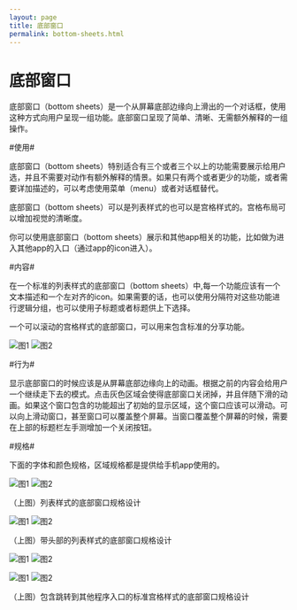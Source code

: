 ```yaml
---
layout: page
title: 底部窗口
permalink: bottom-sheets.html
---
```

# 底部窗口

底部窗口（bottom sheets）是一个从屏幕底部边缘向上滑出的一个对话框，使用这种方式向用户呈现一组功能。底部窗口呈现了简单、清晰、无需额外解释的一组操作。


#使用#

底部窗口（bottom sheets）特别适合有三个或者三个以上的功能需要展示给用户选，并且不需要对动作有额外解释的情景。如果只有两个或者更少的功能，或者需要详加描述的，可以考虑使用菜单（menu）或者对话框替代。

底部窗口（bottom sheets）可以是列表样式的也可以是宫格样式的。宫格布局可以增加视觉的清晰度。

你可以使用底部窗口（bottom sheets）展示和其他app相关的功能，比如做为进入其他app的入口（通过app的icon进入）。

#内容#

在一个标准的列表样式的底部窗口（bottom sheets）中,每一个功能应该有一个文本描述和一个左对齐的icon。如果需要的话，也可以使用分隔符对这些功能进行逻辑分组，也可以使用子标题或者标题供上下选择。

一个可以滚动的宫格样式的底部窗口，可以用来包含标准的分享功能。

![图1](images/components-bottomsheet-for-mobile-1a_large_mdpi.png)
![图2](images/components-bottomsheet-for-mobile-1b_large_mdpi.png)

#行为#

显示底部窗口的时候应该是从屏幕底部边缘向上的动画。根据之前的内容会给用户一个继续走下去的模式。点击灰色区域会使得底部窗口关闭掉，并且伴随下滑的动画。如果这个窗口包含的功能超出了初始的显示区域，这个窗口应该可以滑动。可以向上滑动窗口，甚至窗口可以覆盖整个屏幕。当窗口覆盖整个屏幕的时候，需要在上部的标题栏左手测增加一个关闭按钮。

#规格#

下面的字体和颜色规格，区域规格都是提供给手机app使用的。

![图1](images/components-bottomsheets-content-actionsheet_08_large_mdpi.png)
![图2](images/components-bottomsheets-content-actionsheet_08b_large_mdpi.png)

（上图）列表样式的底部窗口规格设计

![图1](images/components-bottomsheets-content-actionsheet_12_large_mdpi.png)
![图2](images/components-bottomsheets-content-actionsheet_12b_large_mdpi.png)

（上图）带头部的列表样式的底部窗口规格设计

![图1](images/components-bottomsheets-content-bottomsheet_10a_large_mdpi.png)
![图2](images/components-bottomsheets-content-bottomsheet_10b_large_mdpi.png)

![图1](images/components-bottomsheets-content-actionsheet_20_large_mdpi.png)
![图2](images/components-bottomsheets-content-actionsheet_20b_large_mdpi.png)

（上图）包含跳转到其他程序入口的标准宫格样式的底部窗口规格设计
